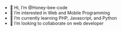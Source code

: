 - 👋 Hi, I’m @Honey-bee-code
- 👀 I’m interested in Web and Mobile Programming
- 🌱 I’m currently learning PHP, Javascript, and Python
- 💞️ I’m looking to collaborate on web developer

<!---
Honey-bee-code/Honey-bee-code is a ✨ special ✨ repository because its `README.md` (this file) appears on your GitHub profile.
You can click the Preview link to take a look at your changes.
--->
